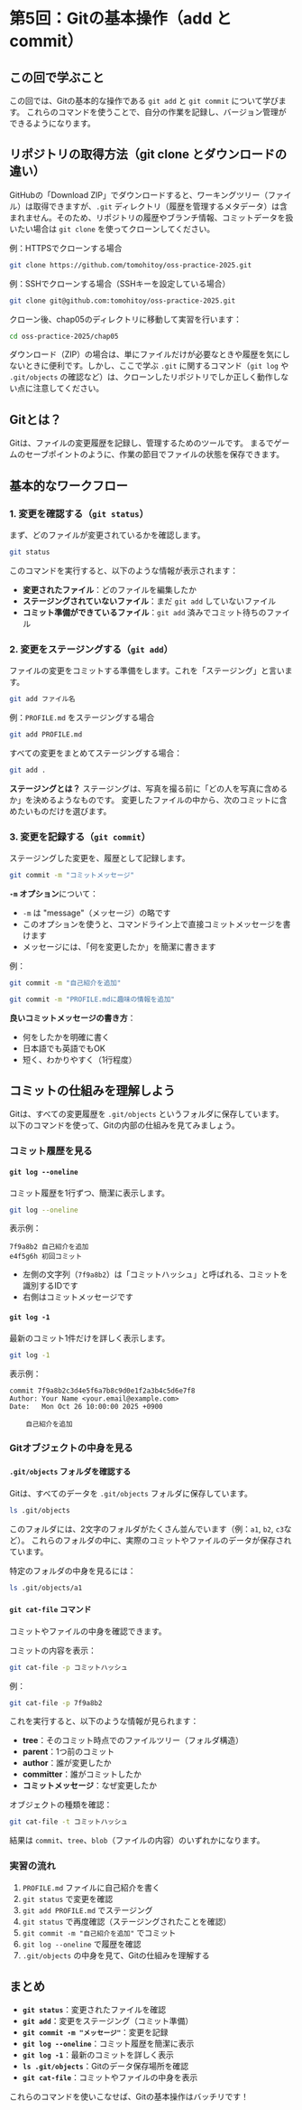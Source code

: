 # 第5回：Gitの基本操作（add と commit）

## この回で学ぶこと
この回では、Gitの基本的な操作である `git add` と `git commit` について学びます。
これらのコマンドを使うことで、自分の作業を記録し、バージョン管理ができるようになります。

## リポジトリの取得方法（git clone とダウンロードの違い）
GitHubの「Download ZIP」でダウンロードすると、ワーキングツリー（ファイル）は取得できますが、`.git` ディレクトリ（履歴を管理するメタデータ）は含まれません。そのため、リポジトリの履歴やブランチ情報、コミットデータを扱いたい場合は `git clone` を使ってクローンしてください。

例：HTTPSでクローンする場合

```bash
git clone https://github.com/tomohitoy/oss-practice-2025.git
```

例：SSHでクローンする場合（SSHキーを設定している場合）

```bash
git clone git@github.com:tomohitoy/oss-practice-2025.git
```

クローン後、chap05のディレクトリに移動して実習を行います：

```bash
cd oss-practice-2025/chap05
```

ダウンロード（ZIP）の場合は、単にファイルだけが必要なときや履歴を気にしないときに便利です。しかし、ここで学ぶ `.git` に関するコマンド（`git log` や `.git/objects` の確認など）は、クローンしたリポジトリでしか正しく動作しない点に注意してください。

## Gitとは？
Gitは、ファイルの変更履歴を記録し、管理するためのツールです。
まるでゲームのセーブポイントのように、作業の節目でファイルの状態を保存できます。

## 基本的なワークフロー

### 1. 変更を確認する（`git status`）
まず、どのファイルが変更されているかを確認します。

```bash
git status
```

このコマンドを実行すると、以下のような情報が表示されます：
- **変更されたファイル**：どのファイルを編集したか
- **ステージングされていないファイル**：まだ `git add` していないファイル
- **コミット準備ができているファイル**：`git add` 済みでコミット待ちのファイル

### 2. 変更をステージングする（`git add`）
ファイルの変更をコミットする準備をします。これを「ステージング」と言います。

```bash
git add ファイル名
```

例：`PROFILE.md` をステージングする場合
```bash
git add PROFILE.md
```

すべての変更をまとめてステージングする場合：
```bash
git add .
```

**ステージングとは？**
ステージングは、写真を撮る前に「どの人を写真に含めるか」を決めるようなものです。
変更したファイルの中から、次のコミットに含めたいものだけを選びます。

### 3. 変更を記録する（`git commit`）
ステージングした変更を、履歴として記録します。

```bash
git commit -m "コミットメッセージ"
```

**`-m` オプション**について：
- `-m` は "message"（メッセージ）の略です
- このオプションを使うと、コマンドライン上で直接コミットメッセージを書けます
- メッセージには、「何を変更したか」を簡潔に書きます

例：
```bash
git commit -m "自己紹介を追加"
```

```bash
git commit -m "PROFILE.mdに趣味の情報を追加"
```

**良いコミットメッセージの書き方**：
- 何をしたかを明確に書く
- 日本語でも英語でもOK
- 短く、わかりやすく（1行程度）

## コミットの仕組みを理解しよう

Gitは、すべての変更履歴を `.git/objects` というフォルダに保存しています。
以下のコマンドを使って、Gitの内部の仕組みを見てみましょう。

### コミット履歴を見る

#### `git log --oneline`
コミット履歴を1行ずつ、簡潔に表示します。

```bash
git log --oneline
```

表示例：
```
7f9a8b2 自己紹介を追加
e4f5g6h 初回コミット
```

- 左側の文字列（`7f9a8b2`）は「コミットハッシュ」と呼ばれる、コミットを識別するIDです
- 右側はコミットメッセージです

#### `git log -1`
最新のコミット1件だけを詳しく表示します。

```bash
git log -1
```

表示例：
```
commit 7f9a8b2c3d4e5f6a7b8c9d0e1f2a3b4c5d6e7f8
Author: Your Name <your.email@example.com>
Date:   Mon Oct 26 10:00:00 2025 +0900

    自己紹介を追加
```

### Gitオブジェクトの中身を見る

#### `.git/objects` フォルダを確認する
Gitは、すべてのデータを `.git/objects` フォルダに保存しています。

```bash
ls .git/objects
```

このフォルダには、2文字のフォルダがたくさん並んでいます（例：`a1`, `b2`, `c3`など）。
これらのフォルダの中に、実際のコミットやファイルのデータが保存されています。

特定のフォルダの中身を見るには：
```bash
ls .git/objects/a1
```

#### `git cat-file` コマンド
コミットやファイルの中身を確認できます。

コミットの内容を表示：
```bash
git cat-file -p コミットハッシュ
```

例：
```bash
git cat-file -p 7f9a8b2
```

これを実行すると、以下のような情報が見られます：
- **tree**：そのコミット時点でのファイルツリー（フォルダ構造）
- **parent**：1つ前のコミット
- **author**：誰が変更したか
- **committer**：誰がコミットしたか
- **コミットメッセージ**：なぜ変更したか

オブジェクトの種類を確認：
```bash
git cat-file -t コミットハッシュ
```

結果は `commit`、`tree`、`blob`（ファイルの内容）のいずれかになります。

### 実習の流れ

1. `PROFILE.md` ファイルに自己紹介を書く
2. `git status` で変更を確認
3. `git add PROFILE.md` でステージング
4. `git status` で再度確認（ステージングされたことを確認）
5. `git commit -m "自己紹介を追加"` でコミット
6. `git log --oneline` で履歴を確認
7. `.git/objects` の中身を見て、Gitの仕組みを理解する

## まとめ

- **`git status`**：変更されたファイルを確認
- **`git add`**：変更をステージング（コミット準備）
- **`git commit -m "メッセージ"`**：変更を記録
- **`git log --oneline`**：コミット履歴を簡潔に表示
- **`git log -1`**：最新のコミットを詳しく表示
- **`ls .git/objects`**：Gitのデータ保存場所を確認
- **`git cat-file`**：コミットやファイルの中身を表示

これらのコマンドを使いこなせば、Gitの基本操作はバッチリです！